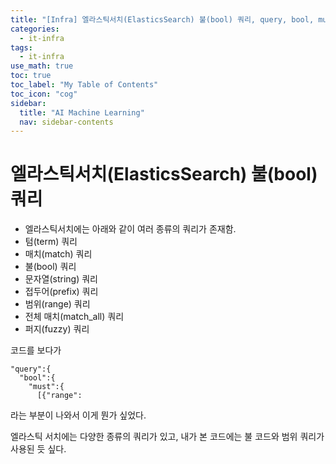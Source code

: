 ```yaml
---
title: "[Infra] 엘라스틱서치(ElasticsSearch) 불(bool) 쿼리, query, bool, must, range " 
categories:
  - it-infra
tags:
  - it-infra
use_math: true
toc: true
toc_label: "My Table of Contents"
toc_icon: "cog"
sidebar:
  title: "AI Machine Learning"
  nav: sidebar-contents
---
```


# 엘라스틱서치(ElasticsSearch) 불(bool) 쿼리

* 엘라스틱서치에는 아래와 같이 여러 종류의 쿼리가 존재함.
* 텀(term) 쿼리
* 매치(match) 쿼리
* 불(bool) 쿼리
* 문자열(string) 쿼리
* 접두어(prefix) 쿼리
* 범위(range) 쿼리
* 전체 매치(match_all) 쿼리
* 퍼지(fuzzy) 쿼리

코드를 보다가 

```elasticsearch
"query":{
  "bool":{
    "must":{
      [{"range":
```
라는 부분이 나와서 이게 뭔가 싶었다. 

엘라스틱 서치에는 다양한 종류의 쿼리가 있고, 내가 본 코드에는 
불 코드와 범위 쿼리가 사용된 듯 싶다. 


